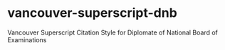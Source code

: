 # vancouver-superscript-dnb
Vancouver Superscript Citation Style for Diplomate of National Board of Examinations
